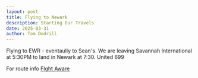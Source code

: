 ```yaml
---
layout: post
title: Flying to Newark
description: Starting Our Travels
date: 2025-03-31
author: Tom Dodrill
---
```


Flying to EWR - eventaully to Sean's.  We are leaving Savannah International at 5:30PM to land in Newark at 7:30. United 699

For route info [Flght Aware](https://www.flightaware.com)
